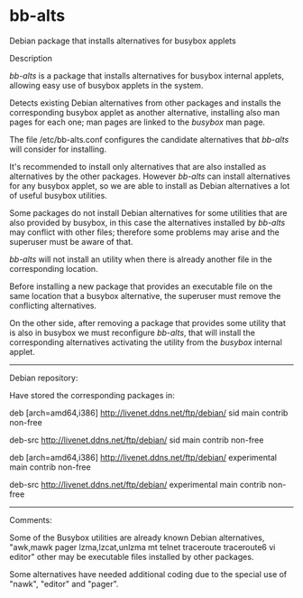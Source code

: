 # bb-alts
Debian package that installs alternatives for busybox applets

Description

*bb-alts* is a package that installs alternatives for busybox 
internal applets, allowing easy use of busybox applets in the system.

Detects existing Debian alternatives from other packages and installs 
the corresponding busybox applet as another alternative, installing 
also man pages for each one; man pages are linked to the *busybox* 
man page.

The file /etc/bb-alts.conf configures the candidate alternatives that 
*bb-alts* will consider for installing.

It's recommended to install only alternatives that are also installed 
as alternatives by the other packages. However *bb-alts* can install 
alternatives for any busybox applet, so we are able to install as 
Debian alternatives a lot of useful busybox utilities.

Some packages do not install Debian alternatives for some utilities 
that are also provided by busybox, in this case the alternatives 
installed by *bb-alts* may conflict with other files; 
therefore some problems may arise and the superuser must be aware of 
that.

*bb-alts* will not install an utility when there is already another 
file in the corresponding location.

Before installing a new package that provides an executable file on the 
same location that a busybox alternative, the superuser must remove the 
conflicting alternatives.

On the other side, after removing a package that provides some utility 
that is also in busybox we must reconfigure *bb-alts*, that will 
install the corresponding alternatives activating the utility from the 
*busybox* internal applet.

*****************************************************
Debian repository:

Have stored the corresponding packages in:

deb [arch=amd64,i386] http://livenet.ddns.net/ftp/debian/ sid main contrib non-free

deb-src http://livenet.ddns.net/ftp/debian/ sid main contrib non-free

deb [arch=amd64,i386] http://livenet.ddns.net/ftp/debian/ experimental main contrib non-free

deb-src http://livenet.ddns.net/ftp/debian/ experimental main contrib non-free

*****************************************************
Comments:

Some of the Busybox utilities are already known Debian alternatives,
"awk,mawk pager lzma,lzcat,unlzma mt telnet traceroute traceroute6 vi editor"
other may be executable files installed by other packages.

Some alternatives have needed additional coding due to the special use of
"nawk", "editor" and "pager".
